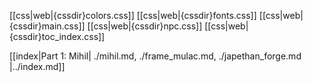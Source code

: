 
[[css|web|{cssdir}colors.css]]
[[css|web|{cssdir}fonts.css]]
[[css|web|{cssdir}main.css]]
[[css|web|{cssdir}npc.css]]
[[css|web|{cssdir}toc_index.css]]

[[index|Part 1: Mihil|
./mihil.md,
./frame_mulac.md,
./japethan_forge.md
|../index.md]]